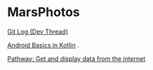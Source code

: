 MarsPhotos
==========

[Git Log (Dev Thread)](https://github.com/eucalypto/learn/issues/47)

[Android Basics in Kotlin](https://developer.android.com/courses/android-basics-kotlin/course)
.

[Pathway: Get and display data from the internet](https://developer.android.com/courses/pathways/android-basics-kotlin-unit-4-pathway-2)